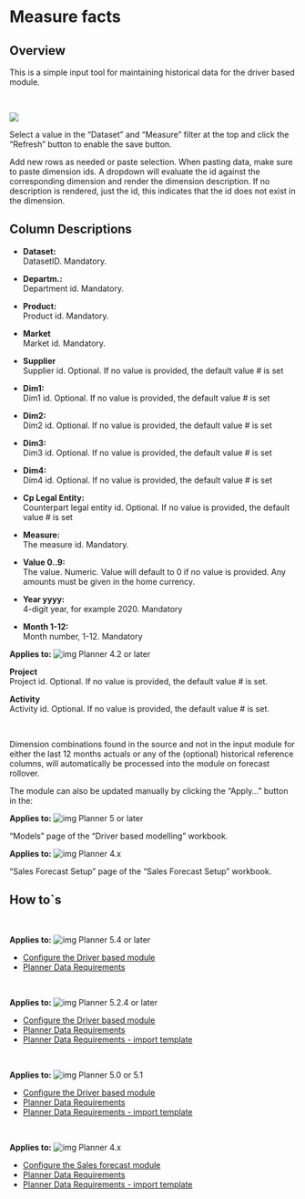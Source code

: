 # Measure facts
## Overview
This is a simple input tool for maintaining historical data for the driver based module. 

<br/>

![](https://profitbasedocs.blob.core.windows.net/plannerimages/salesfact.JPG)

Select a value in the “Dataset” and “Measure” filter at the top and click the “Refresh” button to enable the save button.

Add new rows as needed or paste selection. When pasting data, make sure to paste dimension ids. A dropdown will evaluate the id against the corresponding dimension and render the dimension description. If no description is rendered, just the id, this indicates that the id does not exist in the dimension.
<br/>

## Column Descriptions

- **Dataset:**<br/>
DatasetID. Mandatory.

- **Departm.:**<br/>
Department id. Mandatory.

- **Product:**<br/>
Product id. Mandatory.

- **Market**<br/>
Market id. Mandatory.

- **Supplier**<br/>
Supplier id. Optional. If no value is provided, the default value # is set

- **Dim1:**<br/>
Dim1 id. Optional. If no value is provided, the default value # is set

- **Dim2:**<br/>
Dim2 id. Optional. If no value is provided, the default value # is set

- **Dim3:**<br/>
Dim3 id. Optional. If no value is provided, the default value # is set

- **Dim4:**<br/>
Dim4 id. Optional. If no value is provided, the default value # is set

- **Cp Legal Entity:**<br/>
Counterpart legal entity id. Optional. If no value is provided, the default value # is set

- **Measure:**<br/>
The measure id. Mandatory.

- **Value 0..9:**<br/>
The value. Numeric. Value will default to 0 if no value is provided. Any amounts must be given in the home currency.

- **Year yyyy:**<br/>
4-digit year, for example 2020. Mandatory

- **Month 1-12:**<br/>
Month number, 1-12. Mandatory

**Applies to:** ![img](https://profitbasedocs.blob.core.windows.net/icons/yes-icon.png) Planner 4.2 or later

 **Project**<br/>
Project id. Optional. If no value is provided, the default value # is set. 

 **Activity**<br/>
Activity id. Optional. If no value is provided, the default value # is set. 

<br/>

Dimension combinations found in the source and not in the input module for either the last 12 months actuals or any of the (optional) historical reference columns, will automatically be processed into the module on forecast rollover. 

The module can also be updated manually by clicking the “Apply…” button in the: 

**Applies to:** ![img](https://profitbasedocs.blob.core.windows.net/icons/yes-icon.png) Planner 5 or later

“Models” page of the “Driver based modelling” workbook.

**Applies to:** ![img](https://profitbasedocs.blob.core.windows.net/icons/yes-icon.png) Planner 4.x

“Sales Forecast Setup” page of the “Sales Forecast Setup” workbook.

## How to`s

<br/>

**Applies to:** ![img](https://profitbasedocs.blob.core.windows.net/icons/yes-icon.png) Planner 5.4 or later

-  [Configure the Driver based module](https://profitbasedocs.blob.core.windows.net/enduserhelp/files/V5.4/Planner%20Driver%20based%20module.pdf)<br/>
-  [Planner Data Requirements](https://profitbasedocs.blob.core.windows.net/enduserhelp/files/V5.4/Planner%20Data%20Requirements.pdf)<br/>
<br/>

**Applies to:** ![img](https://profitbasedocs.blob.core.windows.net/icons/yes-icon.png) Planner 5.2.4 or later

-  [Configure the Driver based module](https://profitbasedocs.blob.core.windows.net/enduserhelp/files/v5.2.4/Planner%20Driver%20based%20module.pdf)<br/>
-  [Planner Data Requirements](https://profitbasedocs.blob.core.windows.net/enduserhelp/files/v5/Planner%20Data%20Requirements.pdf)<br/>
-  [Planner Data Requirements - import template](https://profitbasedocs.blob.core.windows.net/enduserhelp/files/v5/Planner%20Data%20Requirements%20Template.xlsx)<br/>
<br/>

**Applies to:** ![img](https://profitbasedocs.blob.core.windows.net/icons/yes-icon.png) Planner 5.0 or 5.1

-  [Configure the Driver based module](https://profitbasedocs.blob.core.windows.net/enduserhelp/files/v5/Planner%20Driver%20based%20module.pdf)<br/>
-  [Planner Data Requirements](https://profitbasedocs.blob.core.windows.net/enduserhelp/files/v5/Planner%20Data%20Requirements.pdf)<br/>
-  [Planner Data Requirements - import template](https://profitbasedocs.blob.core.windows.net/enduserhelp/files/v5/Planner%20Data%20Requirements%20Template.xlsx)<br/>
<br/>

**Applies to:** ![img](https://profitbasedocs.blob.core.windows.net/icons/yes-icon.png) Planner 4.x

-  [Configure the Sales forecast module](https://profitbasedocs.blob.core.windows.net/enduserhelp/files/Planner%20Sales%20Forecast%20module.pdf)<br/>
-  [Planner Data Requirements](https://profitbasedocs.blob.core.windows.net/enduserhelp/files/Planner%20Data%20Requirements.pdf)<br/>
-  [Planner Data Requirements - import template](https://profitbasedocs.blob.core.windows.net/enduserhelp/files/Planner%20Data%20Requirements%20Template.xlsx)<br/>
<br/>
